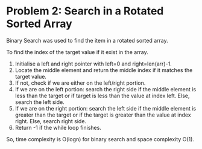 # Problem 2: Search in a Rotated Sorted Array

Binary Search was used to find the item in a rotated sorted array.

To find the index of the target value if it exist in the array.

1. Initialise a left and right pointer with left=0 and right=len(arr)-1.
2. Locate the middle element and return the middle index if it matches the target value.
3. If not, check if we are either on the left/right portion.
4. If we are on the left portion: search the right side if the middle element is less than the target or if target is less than the value at index left. Else, search the left side.
5. If we are on the right portion: search the left side if the middle element is greater than the target or if the target is greater than the value at index right. Else, search right side.
6. Return -1 if the while loop finishes.

So, time complexity is O(logn) for binary search and space complexity O(1).
